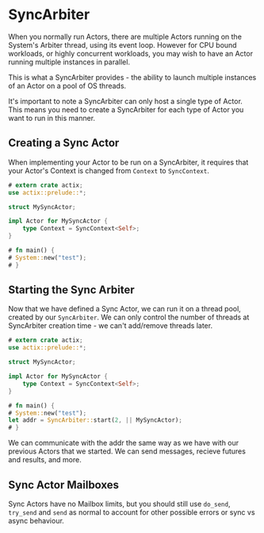 # SyncArbiter

When you normally run Actors, there are multiple Actors running on the
System's Arbiter thread, using its event loop. However for CPU bound workloads,
or highly concurrent workloads, you may wish to have an Actor running multiple
instances in parallel.

This is what a SyncArbiter provides - the ability to launch multiple instances of
an Actor on a pool of OS threads.

It's important to note a SyncArbiter can only host a single type of Actor. This means
you need to create a SyncArbiter for each type of Actor you want to run in this
manner.

## Creating a Sync Actor

When implementing your Actor to be run on a SyncArbiter, it requires that your Actor's
Context is changed from `Context` to `SyncContext`.

```rust
# extern crate actix;
use actix::prelude::*;

struct MySyncActor;

impl Actor for MySyncActor {
    type Context = SyncContext<Self>;
}

# fn main() {
# System::new("test");
# }

```

## Starting the Sync Arbiter

Now that we have defined a Sync Actor, we can run it on a thread pool, created by
our `SyncArbiter`. We can only control the number of threads at SyncArbiter creation
time - we can't add/remove threads later.

```rust
# extern crate actix;
use actix::prelude::*;

struct MySyncActor;

impl Actor for MySyncActor {
    type Context = SyncContext<Self>;
}

# fn main() {
# System::new("test");
let addr = SyncArbiter::start(2, || MySyncActor);
# }

```

We can communicate with the addr the same way as we have with our previous Actors
that we started. We can send messages, recieve futures and results, and more.

## Sync Actor Mailboxes

Sync Actors have no Mailbox limits, but you should still use `do_send`, `try_send` and `send`
as normal to account for other possible errors or sync vs async behaviour.


